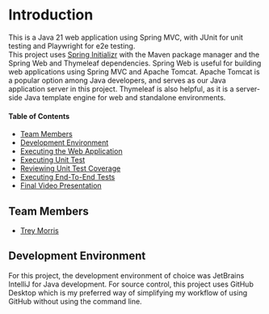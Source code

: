 # Introduction
This is a Java 21 web application using Spring MVC, with JUnit for unit testing and Playwright for e2e testing. 
<br/>
This project uses [Spring Initializr](https://start.spring.io/) with the Maven package manager and the Spring Web and Thymeleaf dependencies. Spring Web is useful for building web applications using Spring MVC and Apache Tomcat. Apache Tomcat is a popular option among Java developers, and serves as our Java application server in this project. Thymeleaf is also helpful, as it is a server-side Java template engine for web and standalone environments.


#### Table of Contents
- [Team Members](#team-members)
- [Development Environment](#development-environment)
- [Executing the Web Application]()
- [Executing Unit Test]()
- [Reviewing Unit Test Coverage]()
- [Executing End-To-End Tests]()
- [Final Video Presentation]()


## Team Members
- [Trey Morris](https://github.com/TreyBMorris)

## Development Environment
For this project, the development environment of choice was JetBrains IntelliJ for Java development. For source control, this project uses GitHub Desktop which is my preferred way of simplifying my workflow of using GitHub without using the command line. 


